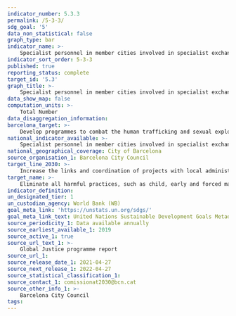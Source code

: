 ```yaml
---
indicator_number: 5.3.3
permalink: /5-3-3/
sdg_goal: '5'
data_non_statistical: false
graph_type: bar
indicator_name: >-
    Specialist personnel in member cities involved in specialist exchange programmes concerning the fight against gender violence
indicator_sort_order: 5-3-3
published: true
reporting_status: complete
target_id: '5.3'
graph_title: >-
    Specialist personnel in member cities involved in specialist exchange programmes concerning the fight against gender violence
data_show_map: false
computation_units: >-
    Total Number
data_disaggregation_information:
barcelona_target: >-
    Develop programmes to combat the human trafficking and sexual exploitation of women and girls, and against gender violence in countries receiving Official Development Assistance
national_indicator_available: >-
	Specialist personnel in member cities involved in specialist exchange programmes concerning the fight against gender violence
national_geographical_coverage: City of Barcelona
source_organisation_1: Barcelona City Council
target_line_2030: >-
    Increase the links and coordination of projects with local administrations and educational campaigns in the Prevention of Gender Violence (PGV): 10 specialist personnel
target_name: >-
    Eliminate all harmful practices, such as child, early and forced marriages, as well as female genital mutilation
indicator_definition:
un_designated_tier: 1
un_custodian_agency: World Bank (WB)
goal_meta_link: 'https://unstats.un.org/sdgs/'
goal_meta_link_text: United Nations Sustainable Development Goals Metadata (pdf 894kB)
source_periodicity_1: Data available annually
source_earliest_available_1: 2019
source_active_1: true
source_url_text_1: >-
    Global Justice programme report
source_url_1:
source_release_date_1: 2021-04-27
source_next_release_1: 2022-04-27
source_statistical_classification_1: 
source_contact_1: comissionat2030@bcn.cat
source_other_info_1: >-
    Barcelona City Council
tags:
---
```

